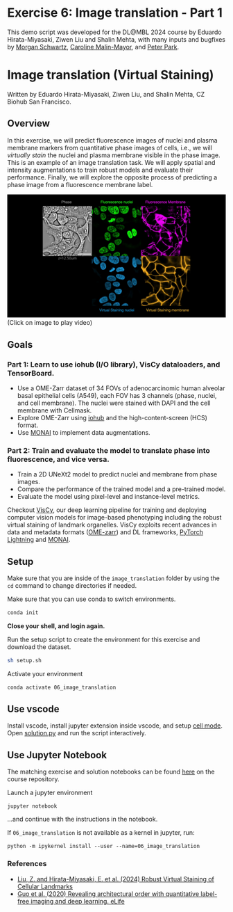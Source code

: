 # Exercise 6: Image translation - Part 1

This demo script was developed for the DL@MBL 2024 course by Eduardo Hirata-Miyasaki, Ziwen Liu and Shalin Mehta, with many inputs and bugfixes by [Morgan Schwartz](https://github.com/msschwartz21), [Caroline Malin-Mayor](https://github.com/cmalinmayor), and [Peter Park](https://github.com/peterhpark).


# Image translation (Virtual Staining)

Written by Eduardo Hirata-Miyasaki, Ziwen Liu, and Shalin Mehta, CZ Biohub San Francisco.

## Overview

In this exercise, we will predict fluorescence images of nuclei and plasma membrane markers from quantitative phase images of cells, i.e., we will _virtually stain_ the nuclei and plasma membrane visible in the phase image.
This is an example of an image translation task. We will apply spatial and intensity augmentations to train robust models and evaluate their performance. Finally, we will explore the opposite process of predicting a phase image from a fluorescence membrane label.

[![HEK293T](https://raw.githubusercontent.com/mehta-lab/VisCy/main/docs/figures/svideo_1.png)](https://github.com/mehta-lab/VisCy/assets/67518483/d53a81eb-eb37-44f3-b522-8bd7bddc7755)
(Click on image to play video)

## Goals

### Part 1: Learn to use iohub (I/O library), VisCy dataloaders, and TensorBoard.

  - Use a OME-Zarr dataset of 34 FOVs of adenocarcinomic human alveolar basal epithelial cells (A549),
  each FOV has 3 channels (phase, nuclei, and cell membrane).
  The nuclei were stained with DAPI and the cell membrane with Cellmask.
  - Explore OME-Zarr using [iohub](https://czbiohub-sf.github.io/iohub/main/index.html)
  and the high-content-screen (HCS) format.
  - Use [MONAI](https://monai.io/) to implement data augmentations.

### Part 2: Train and evaluate the model to translate phase into fluorescence, and vice versa.
  - Train a 2D UNeXt2 model to predict nuclei and membrane from phase images.
  - Compare the performance of the trained model and a pre-trained model.
  - Evaluate the model using pixel-level and instance-level metrics.


Checkout [VisCy](https://github.com/mehta-lab/VisCy/tree/main/examples/demos),
our deep learning pipeline for training and deploying computer vision models
for image-based phenotyping including the robust virtual staining of landmark organelles.
VisCy exploits recent advances in data and metadata formats
([OME-zarr](https://www.nature.com/articles/s41592-021-01326-w)) and DL frameworks,
[PyTorch Lightning](https://lightning.ai/) and [MONAI](https://monai.io/).

## Setup

Make sure that you are inside of the `image_translation` folder by using the `cd` command to change directories if needed.

Make sure that you can use conda to switch environments.

```bash
conda init
```

**Close your shell, and login again.**

Run the setup script to create the environment for this exercise and download the dataset.
```bash
sh setup.sh
```
Activate your environment
```bash
conda activate 06_image_translation
```

## Use vscode

Install vscode, install jupyter extension inside vscode, and setup [cell mode](https://code.visualstudio.com/docs/python/jupyter-support-py). Open [solution.py](solution.py) and run the script interactively.

## Use Jupyter Notebook

The matching exercise and solution notebooks can be found [here](https://github.com/dlmbl/image_translation/tree/28e0e515b4a8ad3f392a69c8341e105f730d204f) on the course repository.

Launch a jupyter environment

```
jupyter notebook
```

...and continue with the instructions in the notebook.

If `06_image_translation` is not available as a kernel in jupyter, run:

```
python -m ipykernel install --user --name=06_image_translation
```

### References

- [Liu, Z. and Hirata-Miyasaki, E. et al. (2024) Robust Virtual Staining of Cellular Landmarks](https://www.biorxiv.org/content/10.1101/2024.05.31.596901v2.full.pdf)
- [Guo et al. (2020) Revealing architectural order with quantitative label-free imaging and deep learning. eLife](https://elifesciences.org/articles/55502)
